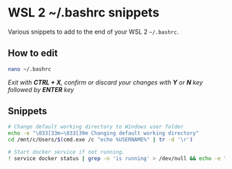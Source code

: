 # WSL 2 ~/.bashrc snippets

Various snippets to add to the end of your WSL 2 ```~/.bashrc```.

## How to edit
```bash
nano ~/.bashrc
```
_Exit with **CTRL + X**, confirm or discard your changes with **Y** or **N** key followed by **ENTER** key_

## Snippets

```bash
# Change default working directory to Windows user folder
echo -e "\033[33m→\033[39m Changing default working directory"
cd /mnt/c/Users/$(cmd.exe /c "echo %USERNAME%" | tr -d '\r')
```

```bash
# Start docker service if not running.
! service docker status | grep -n 'is running' > /dev/null && echo -e "\033[33m→\033[39m Starting docker service"; service docker start > $
```
